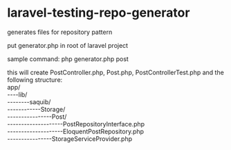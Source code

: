 laravel-testing-repo-generator
==============================

generates files for repository pattern

put generator.php in root of laravel project

sample command:
php generator.php post

this will create PostController.php, Post.php, PostControllerTest.php and the following structure:  
app/  
----lib/  
--------saquib/  
------------Storage/  
----------------Post/  
--------------------PostRepositoryInterface.php  
--------------------EloquentPostRepository.php  
----------------StorageServiceProvider.php  
